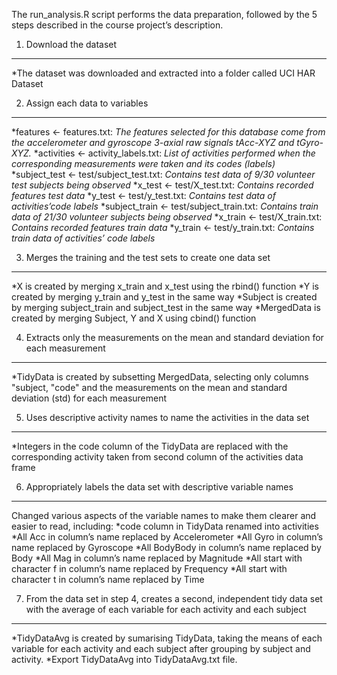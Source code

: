 The run\_analysis.R script performs the data preparation, followed by
the 5 steps described in the course project’s description.

1. Download the dataset
-----------------------

\*The dataset was downloaded and extracted into a folder called UCI HAR
Dataset

2. Assign each data to variables
--------------------------------

*features &lt;- features.txt: *The features selected for this database
come from the accelerometer and gyroscope 3-axial raw signals tAcc-XYZ
and tGyro-XYZ.* *activities &lt;- activity\_labels.txt: *List of
activities performed when the corresponding measurements were taken and
its codes (labels)* *subject\_test &lt;- test/subject\_test.txt:
*Contains test data of 9/30 volunteer test subjects being observed*
*x\_test &lt;- test/X\_test.txt: *Contains recorded features test data*
*y\_test &lt;- test/y\_test.txt: *Contains test data of activities’code
labels* *subject\_train &lt;- test/subject\_train.txt: *Contains train
data of 21/30 volunteer subjects being observed* *x\_train &lt;-
test/X\_train.txt: *Contains recorded features train data* *y\_train
&lt;- test/y\_train.txt: *Contains train data of activities’ code
labels*

3. Merges the training and the test sets to create one data set
---------------------------------------------------------------

*X is created by merging x\_train and x\_test using the rbind() function
*Y is created by merging y\_train and y\_test in the same way *Subject
is created by merging subject\_train and subject\_test in the same way
*MergedData is created by merging Subject, Y and X using cbind()
function

4. Extracts only the measurements on the mean and standard deviation for each measurement
-----------------------------------------------------------------------------------------

\*TidyData is created by subsetting MergedData, selecting only columns
"subject, "code" and the measurements on the mean and standard deviation
(std) for each measurement

5. Uses descriptive activity names to name the activities in the data set
-------------------------------------------------------------------------

\*Integers in the code column of the TidyData are replaced with the
corresponding activity taken from second column of the activities data
frame

6. Appropriately labels the data set with descriptive variable names
--------------------------------------------------------------------

Changed various aspects of the variable names to make them clearer and
easier to read, including: *code column in TidyData renamed into
activities *All Acc in column’s name replaced by Accelerometer *All Gyro
in column’s name replaced by Gyroscope *All BodyBody in column’s name
replaced by Body *All Mag in column’s name replaced by Magnitude *All
start with character f in column’s name replaced by Frequency \*All
start with character t in column’s name replaced by Time

7. From the data set in step 4, creates a second, independent tidy data set with the average of each variable for each activity and each subject
------------------------------------------------------------------------------------------------------------------------------------------------

*TidyDataAvg is created by sumarising TidyData, taking the means of each
variable for each activity and each subject after grouping by subject
and activity. *Export TidyDataAvg into TidyDataAvg.txt file.
